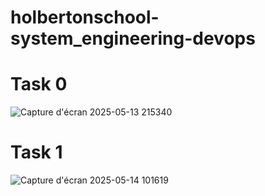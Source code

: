 # holbertonschool-system_engineering-devops
# Task 0
![Capture d'écran 2025-05-13 215340](https://github.com/user-attachments/assets/1756f2dd-e46a-4095-8b88-be5de40b25b3)
# Task 1
![Capture d'écran 2025-05-14 101619](https://github.com/user-attachments/assets/a5d35409-5a94-4295-a701-7e6f382cf748)


